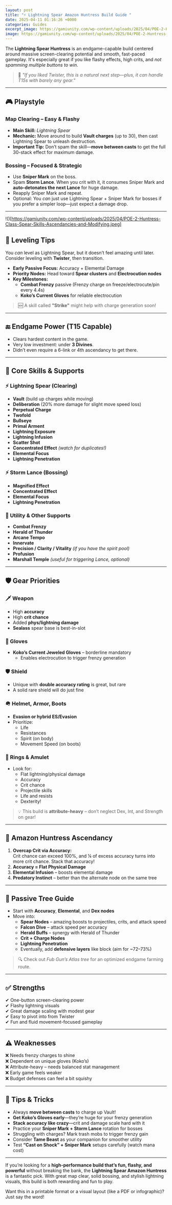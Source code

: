 ```yaml
---
layout: post
title: "⚡️ Lightning Spear Amazon Huntress Build Guide "
date: 2025-04-11 01:16:26 +0000
categories: Guides
excerpt_image: https://gamiunity.com/wp-content/uploads/2025/04/POE-2-Huntress-Class-Spear-Skills-Ascendancies-and-Modifying.jpeg
image: https://gamiunity.com/wp-content/uploads/2025/04/POE-2-Huntress-Class-Spear-Skills-Ascendancies-and-Modifying.jpeg
---
```


The **Lightning Spear Huntress** is an endgame-capable build centered around massive screen-clearing potential and smooth, fast-paced gameplay. It's especially great if you like flashy effects, high crits, and *not spamming multiple buttons to win*. 

> 💬 *"If you liked Twister, this is a natural next step—plus, it can handle T15s with barely any gear."*

---

## 🎮 Playstyle

### Map Clearing – Easy & Flashy
- **Main Skill:** *Lightning Spear*
- **Mechanic:** Move around to build **Vault charges** (up to 30), then cast Lightning Spear to unleash destruction.
- **Important Tip:** Don’t spam the skill—**move between casts** to get the full 30-stack effect for maximum damage.

### Bossing – Focused & Strategic
- Use **Sniper Mark** on the boss.
- Spam **Storm Lance**. When you crit with it, it consumes Sniper Mark and **auto-detonates the next Lance** for huge damage.
- Reapply Sniper Mark and repeat.
- Optional: You *can* just use Lightning Spear + Sniper Mark for bosses if you prefer a simpler loop—just expect a damage drop.

---
!()[https://gamiunity.com/wp-content/uploads/2025/04/POE-2-Huntress-Class-Spear-Skills-Ascendancies-and-Modifying.jpeg]
## 🔋 Leveling Tips

You *can* level as Lightning Spear, but it doesn’t feel amazing until later. Consider leveling with **Twister**, then transition.

- **Early Passive Focus:** Accuracy + Elemental Damage
- **Priority Nodes:** Head toward **Spear clusters** and **Electrocution nodes**
- **Key Milestones:**
  - **Combat Frenzy** passive (Frenzy charge on freeze/electrocute/pin every 4.4s)
  - **Koko’s Current Gloves** for reliable electrocution

> 🆕 A skill called **"Strike"** might help with charge generation soon!

---

## 🔚 Endgame Power (T15 Capable)

- Clears hardest content in the game.
- Very low investment: under **3 Divines**.
- Didn’t even require a 6-link or 4th ascendancy to get there.

---

## 🧨 Core Skills & Supports

### ⚡ Lightning Spear (Clearing)
- **Vault** (build up charges while moving)
- **Deliberation** (20% more damage for slight move speed loss)
- **Perpetual Charge**
- **Twofold**
- **Bullseye**
- **Primal Arment**
- **Lightning Exposure**
- **Lightning Infusion**
- **Scatter Shot**
- **Concentrated Effect** *(watch for duplicates!)*
- **Elemental Focus**
- **Lightning Penetration**

### ⚡ Storm Lance (Bossing)
- **Magnified Effect**
- **Concentrated Effect**
- **Elemental Focus**
- **Lightning Penetration**

### 🔧 Utility & Other Supports
- **Combat Frenzy**
- **Herald of Thunder**
- **Arcane Tempo**
- **Innervate**
- **Precision / Clarity / Vitality** *(if you have the spirit pool)*
- **Profusion**
- **Marshall Temple** *(useful for triggering Lance, optional)*

---

## 🛡️ Gear Priorities

### 🗡️ Weapon
- High **accuracy**
- High **crit chance**
- Added **phys/lightning damage**
- **Sealass** spear base is best-in-slot

### 🧤 Gloves
- **Koko’s Current Jeweled Gloves** – borderline mandatory
  - Enables electrocution to trigger frenzy generation

### 🛡️ Shield
- Unique with **double accuracy rating** is great, but rare
- A solid rare shield will do just fine

### 🪖 Helmet, Armor, Boots
- **Evasion or hybrid ES/Evasion**
- Prioritize:
  - Life
  - Resistances
  - Spirit (on body)
  - Movement Speed (on boots)

### 💍 Rings & Amulet
- Look for:
  - Flat lightning/physical damage
  - Accuracy
  - Crit chance
  - Projectile skills
  - Life and resists
  - Dexterity!

> 💡 This build is **attribute-heavy** – don’t neglect Dex, Int, and Strength on gear!

---

## 🏹 Amazon Huntress Ascendancy

1. **Overcap Crit via Accuracy:**  
   Crit chance can exceed 100%, and ¼ of excess accuracy turns into more crit chance. Stack that accuracy!
2. **Accuracy = Flat Physical Damage**
3. **Elemental Infusion** – boosts elemental damage
4. **Predatory Instinct** – better than the alternate node on the same tree

---

## 🌲 Passive Tree Guide

- Start with **Accuracy**, **Elemental**, and **Dex nodes**
- Move into:
  - **Spear Nodes** – amazing boosts to projectiles, crits, and attack speed
  - **Falcon Dive** – attack speed per accuracy
  - **Herald Buffs** – synergy with Herald of Thunder
  - **Crit + Charge Nodes**
  - **Lightning Penetration**
  - Eventually, add **defensive layers** like block (aim for ~72–73%)

> 🔍 Check out *Fub Gun’s Atlas tree* for an optimized endgame farming route.

---

## ✅ Strengths

✔ One-button screen-clearing power  
✔ Flashy lightning visuals  
✔ Great damage scaling with modest gear  
✔ Easy to pivot into from Twister  
✔ Fun and fluid movement-focused gameplay

---

## ⚠️ Weaknesses

❌ Needs frenzy charges to shine  
❌ Dependent on unique gloves (Koko’s)  
❌ Attribute-heavy – needs balanced stat management  
❌ Early game feels weaker  
❌ Budget defenses can feel a bit squishy

---

## 🧠 Tips & Tricks

- Always **move between casts** to charge up Vault!
- **Get Koko’s Gloves early**—they’re huge for your frenzy generation
- **Stack accuracy like crazy**—crit and damage scale hard with it
- Practice your **Sniper Mark + Storm Lance** rotation for bosses
- Struggling with charges? Mark trash mobs to trigger frenzy gain
- Consider **Tame Beast** as your companion for smoother utility
- Test **“Cast on Shock” + Sniper Mark** setups carefully (watch mana cost)

---

If you’re looking for a **high-performance build that’s fun, flashy, and powerful** without breaking the bank, the **Lightning Spear Amazon Huntress** is a fantastic pick. With great map clear, solid bossing, and stylish lightning visuals, this build is both rewarding and fun to play.

Want this in a printable format or a visual layout (like a PDF or infographic)? Just say the word!
